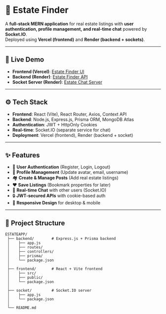 # 🏡 Estate Finder

A **full-stack MERN application** for real estate listings with **user authentication, profile management, and real-time chat** powered by **Socket.IO**.  
Deployed using **Vercel (frontend)** and **Render (backend + sockets)**.

---

## 🚀 Live Demo
- **Frontend (Vercel)**: [Estate Finder UI](https://estate-finder-two.vercel.app)  
- **Backend (Render)**: [Estate Finder API](https://estate-finder-y5gg.onrender.com)  
- **Socket Server (Render)**: [Estate Chat Server](https://estate-chat.onrender.com)  

---

## ⚙️ Tech Stack
- **Frontend**: React (Vite), React Router, Axios, Context API  
- **Backend**: Node.js, Express.js, Prisma ORM, MongoDB Atlas  
- **Authentication**: JWT + HttpOnly Cookies  
- **Real-time**: Socket.IO (separate service for chat)  
- **Deployment**: Vercel (frontend), Render (backend + socket)  

---

## ✨ Features
- 🔑 **User Authentication** (Register, Login, Logout)  
- 👤 **Profile Management** (Update avatar, email, username)  
- 🏘️ **Create & Manage Posts** (Add real estate listings)  
- ❤️ **Save Listings** (Bookmark properties for later)  
- 💬 **Real-time Chat** with other users (Socket.IO)  
- 🔒 **JWT-secured APIs** with cookie-based auth  
- 📱 **Responsive Design** for desktop & mobile  

---

## 📂 Project Structure

```text
ESTATEAPP/
 ├── backend/        # Express.js + Prisma backend
 │    ├── app.js
 │    ├── routes/
 │    ├── controllers/
 │    ├── prisma/
 │    └── package.json
 │
 ├── frontend/       # React + Vite frontend
 │    ├── src/
 │    ├── public/
 │    └── package.json
 │
 ├── socket/         # Socket.IO server
 │    ├── app.js
 │    └── package.json
 │
 └── README.md